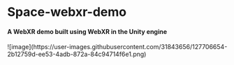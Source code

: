 # Space-webxr-demo

<h4> A WebXR demo built using WebXR in the Unity engine </h4>
![image](https://user-images.githubusercontent.com/31843656/127706654-2b12759d-ee53-4adb-872a-84c94714f6e1.png)

